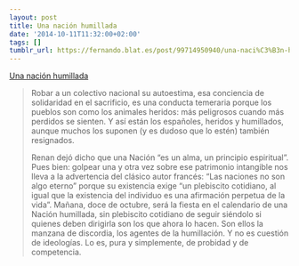 ```yaml
---
layout: post
title: Una nación humillada
date: '2014-10-11T11:32:00+02:00'
tags: []
tumblr_url: https://fernando.blat.es/post/99714950940/una-naci%C3%B3n-humillada
---
```

[Una nación humillada](http://blogs.elconfidencial.com/espana/notebook/2014-10-11/una-nacion-humillada_236106/)  

> Robar a un colectivo nacional su autoestima, esa conciencia de solidaridad en el sacrificio, es una conducta temeraria porque los pueblos son como los animales heridos: más peligrosos cuando más perdidos se sienten. Y así están los españoles, heridos y humillados, aunque muchos los suponen (y es dudoso que lo estén) también resignados.
> 
> Renan dejó dicho que una Nación “es un alma, un principio espiritual”. Pues bien: golpear una y otra vez sobre ese patrimonio intangible nos lleva a la advertencia del clásico autor francés: “Las naciones no son algo eterno” porque su existencia exige “un plebiscito cotidiano, al igual que la existencia del individuo es una afirmación perpetua de la vida”. Mañana, doce de octubre, será la fiesta en el calendario de una Nación humillada, sin plebiscito cotidiano de seguir siéndolo si quienes deben dirigirla son los que ahora lo hacen. Son ellos la manzana de discordia, los agentes de la humillación. Y no es cuestión de ideologías. Lo es, pura y simplemente, de probidad y de competencia.
